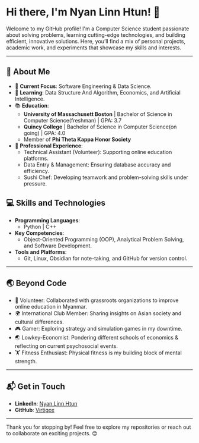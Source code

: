 # Hi there, I'm Nyan Linn Htun! 👋

Welcome to my GitHub profile! I'm a Computer Science student passionate about solving problems, learning cutting-edge technologies, and building efficient, innovative solutions. Here, you’ll find a mix of personal projects, academic work, and experiments that showcase my skills and interests.

---

## 🌟 About Me

- 🔭 **Current Focus**: Software Engineering & Data Science.
- 🌱 **Learning**: Data Structure And Algorithm, Economics, and Artificial Intelligence.
- 📚 **Education**:
  - **University of Massachusett Boston** | Bachelor of Science in Computer Science(freshman) | GPA: 3.7  
  - **Quincy College** | Bachelor of Science in Computer Science(on going) | GPA: 4.0  
  - Member of **Phi Theta Kappa Honor Society**
- 💼 **Professional Experience**:  
  - Technical Assistant (Volunteer): Supporting online education platforms.  
  - Data Entry & Management: Ensuring database accuracy and efficiency.  
  - Sushi Chef: Developing teamwork and problem-solving skills under pressure.


## 💻 Skills and Technologies

- **Programming Languages**:  
  - Python | C++ 
- **Key Competencies**:  
  - Object-Oriented Programming (OOP), Analytical Problem Solving, and Software Development.  
- **Tools and Platforms**:  
  - Git, Linux, Obsidian for note-taking, and GitHub for version control.  

---


## 🌏 Beyond Code

- 🏫 Volunteer: Collaborated with grassroots organizations to improve online education in Myanmar.  
- 🌍 International Club Member: Sharing insights on Asian society and cultural differences.  
- 🎮 Gamer: Exploring strategy and simulation games in my downtime.
- 🌏 Lowkey-Economist: Pondering different schools of economics & reflecting on current psychosocial events.
- 🏋 Fitness Enthusiast: Physical fitness is my building block of mental strength.

---

## 📬 Get in Touch

- **LinkedIn**: [Nyan Linn Htun](https://www.linkedin.com/in/nyan-linn-htun-53a488251/)  
- **GitHub**: [Virtigox](https://github.com/Virtigox)

---

Thank you for stopping by! Feel free to explore my repositories or reach out to collaborate on exciting projects. 😊
